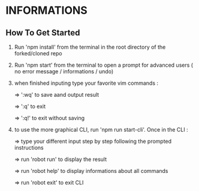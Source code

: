 # INFORMATIONS

## How To Get Started

1. Run 'npm install' from the terminal in the root directory of the forked/cloned repo

2. Run 'npm start' from the terminal to open a prompt for advanced users ( no error message / informations / undo)

3. when finished inputing type your favorite vim commands :

   => ':wq' to save aand output result

   => ':q' to exit

   => ':q!' to exit without saving

4. to use the more graphical CLI, run 'npm run start-cli'. Once in the CLI :

	 => type your different input step by step following the prompted instructions

	 => run 'robot run' to display the result 

	 => run 'robot help' to display informations about all commands

	 => run 'robot exit' to exit CLI
